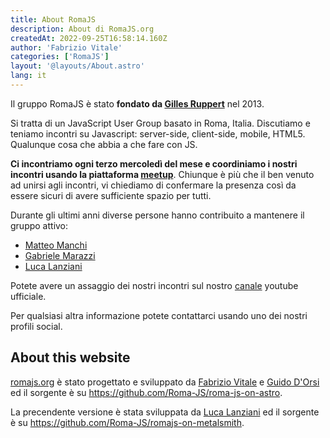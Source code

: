 ```yaml
---
title: About RomaJS
description: About di RomaJS.org
createdAt: 2022-09-25T16:58:14.160Z
author: 'Fabrizio Vitale'
categories: ['RomaJS']
layout: '@layouts/About.astro'
lang: it
---
```


Il gruppo RomaJS è stato **fondato da [Gilles Ruppert](https://twitter.com/gillesruppert)** nel 2013.

Si tratta di un JavaScript User Group basato in Roma, Italia.
Discutiamo e teniamo incontri su Javascript: server-side, client-side, mobile, HTML5. Qualunque cosa che abbia a che fare con JS.

**Ci incontriamo ogni terzo mercoledì del mese e coordiniamo i nostri incontri usando la piattaforma [meetup](http://www.meetup.com/RomaJS/)**.
Chiunque è più che il ben venuto ad unirsi agli incontri, vi chiediamo di confermare la presenza così da essere sicuri di avere sufficiente spazio per tutti.

Durante gli ultimi anni diverse persone hanno contribuito a mantenere il gruppo attivo:

- [Matteo Manchi](https://twitter.com/matteomanchi)
- [Gabriele Marazzi](https://twitter.com/gabrielem/)
- [Luca Lanziani](https://twitter.com/lucalanziani)

Potete avere un assaggio dei nostri incontri sul nostro [canale](https://www.youtube.com/channel/UCFm8OPi5USbFybw9SaTLxeA) youtube ufficiale.

Per qualsiasi altra informazione potete contattarci usando uno dei nostri profili social.

## About this website

[romajs.org](https://romajs.org/) è stato progettato e sviluppato da [Fabrizio Vitale](https://github.com/FaberVitale) e [Guido D'Orsi](https://github.com/gdorsi) ed il sorgente è su https://github.com/Roma-JS/roma-js-on-astro.

La precendente versione è stata sviluppata da [Luca Lanziani](https://github.com/LucaLanziani) ed il sorgente è su https://github.com/Roma-JS/romajs-on-metalsmith.
